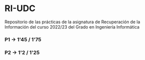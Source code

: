 # RI-UDC

Repositorio de las prácticas de la asignatura de Recuperación de la Información del curso 2022/23 del Grado en Ingeniería Informática

### P1 -> 1'45 / 1'75 

### P2 -> 1'2 / 1'25
